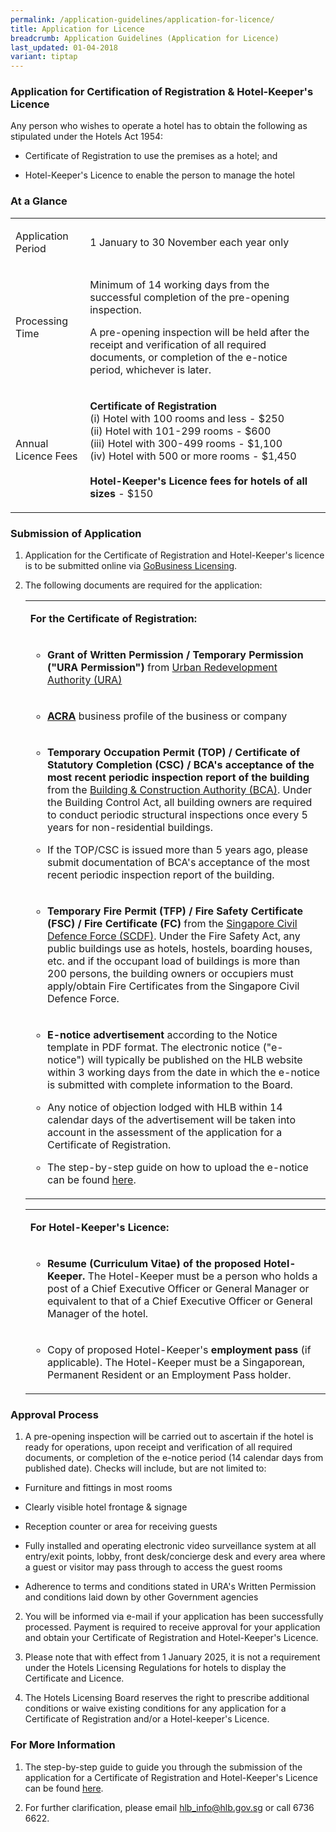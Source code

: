 ```yaml
---
permalink: /application-guidelines/application-for-licence/
title: Application for Licence
breadcrumb: Application Guidelines (Application for Licence)
last_updated: 01-04-2018
variant: tiptap
---
```

<h3><strong>Application for Certification of Registration &amp; Hotel-Keeper's Licence</strong></h3>
<p>Any person who wishes to operate a hotel has to obtain the following as
stipulated under the Hotels Act 1954:</p>
<ul data-tight="true" class="tight">
<li>
<p>Certificate of Registration to use the premises as a hotel; and</p>
</li>
<li>
<p>Hotel-Keeper's Licence to enable the person to manage the hotel</p>
</li>
</ul>
<p></p>
<h3><strong>At a Glance</strong></h3>
<table style="minWidth: 50px">
<colgroup>
<col>
<col>
</colgroup>
<tbody>
<tr>
<td rowspan="1" colspan="1">
<p>Application Period</p>
</td>
<td rowspan="1" colspan="1">
<p>1 January to 30 November each year only</p>
</td>
</tr>
<tr>
<td rowspan="1" colspan="1">
<p>Processing Time</p>
</td>
<td rowspan="1" colspan="1">
<p>Minimum of 14 working days from the successful completion of the pre-opening
inspection.</p>
<p></p>
<p>A pre-opening inspection will be held after the receipt and verification
of all required documents, or completion of the e-notice period, whichever
is later.</p>
</td>
</tr>
<tr>
<td rowspan="1" colspan="1">
<p>Annual Licence Fees</p>
</td>
<td rowspan="1" colspan="1">
<p><strong>Certificate of Registration</strong>
<br>(i) Hotel with 100 rooms and less - $250
<br>(ii) Hotel with 101-299 rooms - $600
<br>(iii) Hotel with 300-499 rooms - $1,100
<br>(iv) Hotel with 500 or more rooms - $1,450
<br>
<br><strong>Hotel-Keeper's Licence fees for hotels of all sizes</strong> -
$150
<br>
</p>
</td>
</tr>
</tbody>
</table>
<h3><strong>Submission of Application</strong></h3>
<ol>
<li>
<p>Application for the Certificate of Registration and Hotel-Keeper's licence
is to be submitted online via <a href="https://dashboard.gobusiness.gov.sg/login" rel="noopener noreferrer nofollow" target="_blank">GoBusiness Licensing</a>.</p>
</li>
<li>
<p>The following documents are required for the application:</p>
<table style="minWidth: 25px">
<colgroup>
<col>
</colgroup>
<tbody>
<tr>
<td rowspan="1" colspan="1">
<p><strong>For the Certificate of Registration:</strong>
</p>
</td>
</tr>
<tr>
<td rowspan="1" colspan="1">
<ul data-tight="true" class="tight">
<li>
<p><strong>Grant of Written Permission / Temporary Permission ("URA Permission")</strong> from
<a href="https://www.ura.gov.sg" rel="noopener noreferrer nofollow" target="_blank">Urban Redevelopment Authority (URA)</a>
</p>
</li>
</ul>
</td>
</tr>
<tr>
<td rowspan="1" colspan="1">
<ul data-tight="true" class="tight">
<li>
<p><strong><a href="https://www.acra.gov.sg" rel="noopener noreferrer nofollow" target="_blank">ACRA</a> </strong>business
profile of the business or company</p>
</li>
</ul>
</td>
</tr>
<tr>
<td rowspan="1" colspan="1">
<ul data-tight="true" class="tight">
<li>
<p><strong>Temporary Occupation Permit (TOP) / Certificate of Statutory Completion (CSC) / BCA's acceptance of the most recent periodic inspection report of the building</strong> from
the <a href="https://www.bca.gov.sg" rel="noopener noreferrer nofollow" target="_blank">Building &amp; Construction Authority (BCA)</a>.
Under the Building Control Act, all building owners are required to conduct
periodic structural inspections once every 5 years for non-residential
buildings.</p>
</li>
<li>
<p>If the TOP/CSC is issued more than 5 years ago, please submit documentation
of BCA's acceptance of the most recent periodic inspection report of the
building.</p>
</li>
</ul>
</td>
</tr>
<tr>
<td rowspan="1" colspan="1">
<ul data-tight="true" class="tight">
<li>
<p><strong>Temporary Fire Permit (TFP) / Fire Safety Certificate (FSC)</strong>  <strong>/ Fire Certificate (FC) </strong>from
the <a href="https://www.scdf.gov.sg" rel="noopener noreferrer nofollow" target="_blank">Singapore Civil Defence Force (SCDF)</a>.
Under the Fire Safety Act, any public buildings use as hotels, hostels,
boarding houses, etc. and if the occupant load of buildings is more than
200 persons, the building owners or occupiers must apply/obtain Fire Certificates
from the Singapore Civil Defence Force.</p>
</li>
</ul>
</td>
</tr>
<tr>
<td rowspan="1" colspan="1">
<ul data-tight="true" class="tight">
<li>
<p><strong>E-notice advertisement </strong>according to the Notice template
in PDF format. The electronic notice ("e-notice") will typically be published
on the HLB website within 3 working days from the date in which the e-notice
is submitted with complete information to the Board.</p>
</li>
<li>
<p>Any notice of objection lodged with HLB within 14 calendar days of the
advertisement will be taken into account in the assessment of the application
for a Certificate of Registration.</p>
</li>
<li>
<p>The step-by-step guide on how to upload the e-notice can be found <a href="/files/resources/guides/submission_of_e_notice_2025.pdf" rel="noopener noreferrer nofollow" target="_blank">here</a>.</p>
</li>
</ul>
</td>
</tr>
</tbody>
</table>
<p></p>
<p></p>
<table style="minWidth: 25px">
<colgroup>
<col>
</colgroup>
<tbody>
<tr>
<td rowspan="1" colspan="1">
<p><strong>For Hotel-Keeper's Licence:</strong>
</p>
</td>
</tr>
<tr>
<td rowspan="1" colspan="1">
<ul data-tight="true" class="tight">
<li>
<p><strong>Resume (Curriculum Vitae) of the proposed Hotel-Keeper. </strong>The
Hotel-Keeper must be a person who holds a post of a Chief Executive Officer
or General Manager or equivalent to that of a Chief Executive Officer or
General Manager of the hotel.</p>
</li>
</ul>
</td>
</tr>
<tr>
<td rowspan="1" colspan="1">
<ul data-tight="true" class="tight">
<li>
<p>Copy of proposed Hotel-Keeper's <strong>employment pass</strong> (if applicable).
The Hotel-Keeper must be a Singaporean, Permanent Resident or an Employment
Pass holder.</p>
</li>
</ul>
</td>
</tr>
</tbody>
</table>
</li>
</ol>
<p></p>
<h3><strong>Approval Process</strong></h3>
<ol data-tight="true" class="tight">
<li>
<p>A pre-opening inspection will be carried out to ascertain if the hotel
is ready for operations, upon receipt and verification of all required
documents, or completion of the e-notice period (14 calendar days from
published date). Checks will include, but are not limited to:</p>
</li>
</ol>
<ul data-tight="true" class="tight">
<li>
<p>Furniture and fittings in most rooms</p>
</li>
<li>
<p>Clearly visible hotel frontage &amp; signage</p>
</li>
<li>
<p>Reception counter or area for receiving guests</p>
</li>
<li>
<p>Fully installed and operating electronic video surveillance system at
all entry/exit points, lobby, front desk/concierge desk and every area
where a guest or visitor may pass through to access the guest rooms</p>
</li>
<li>
<p>Adherence to terms and conditions stated in URA's Written Permission and
conditions laid down by other Government agencies</p>
</li>
</ul>
<p></p>
<ol start="2" data-tight="true" class="tight">
<li>
<p>You will be informed via e-mail if your application has been successfully
processed. Payment is required to receive approval for your application
and obtain your Certificate of Registration and Hotel-Keeper's Licence.</p>
</li>
<li>
<p>Please note that with effect from 1 January 2025, it is not a requirement
under the Hotels Licensing Regulations for hotels to display the Certificate
and Licence.</p>
</li>
<li>
<p>The Hotels Licensing Board reserves the right to prescribe additional
conditions or waive existing conditions for any application for a Certificate
of Registration and/or a Hotel-keeper's Licence.</p>
</li>
</ol>
<h3><strong>For More Information</strong></h3>
<ol data-tight="true" class="tight">
<li>
<p>The step-by-step guide to guide you through the submission of the application
for a Certificate of Registration and Hotel-Keeper's Licence can be found
<a href="/files/resources/guides/guide_new_application_2025.pdf" rel="noopener noreferrer nofollow" target="_blank">here</a>.</p>
</li>
<li>
<p>For further clarification, please email <a href="mailto:hlb_info@hlb.gov.sg" rel="noopener noreferrer nofollow" target="_blank">hlb_info@hlb.gov.sg</a> or call 6736 6622.</p>
</li>
</ol>
<p></p>